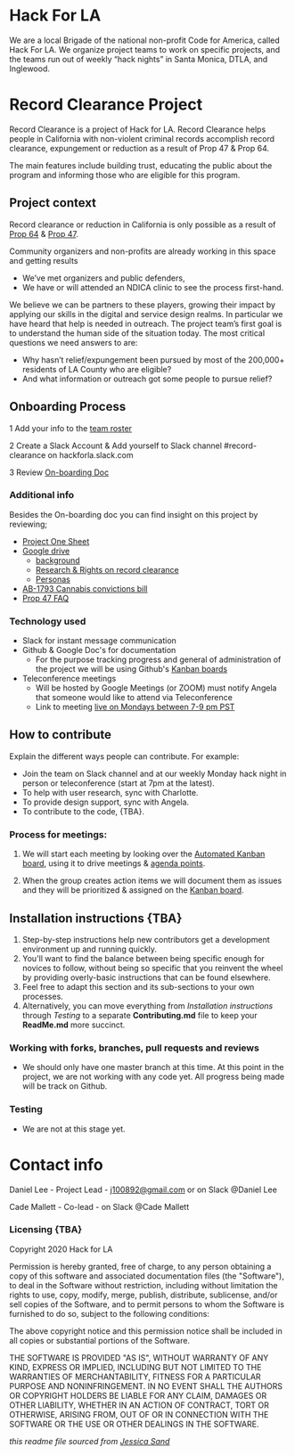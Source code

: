 # Hack For LA
We are a local Brigade of the national non-profit Code for America, called Hack For LA. We organize project teams to work on specific projects, and the teams run out of weekly “hack nights” in Santa Monica, DTLA, and Inglewood.


# Record Clearance Project

Record Clearance is a project of Hack for LA. Record Clearance helps people in California with non-violent criminal records accomplish record clearance, expungement or reduction as a result of Prop 47 & Prop 64.

The main features include building trust, educating the public about the program and informing those who are eligible for this program.


## Project context

Record clearance or reduction in California is only possible as a result of [Prop 64](https://post.ca.gov/proposition-64-the-control-regulate-and-tax-adult-use-of-marijuana-act) & [Prop 47](https://www.courts.ca.gov/prop47.htm). 

Community organizers and non-profits are already working in this space and getting results 

- We’ve met organizers and public defenders, 
- We have or will attended an NDICA clinic to see the process first-hand. 

We believe we can be partners to these players, growing their impact by applying our skills in the digital and service design realms. In particular we have heard that help is needed in outreach. The project team’s first goal is to understand the human side of the situation today. The most critical questions we need answers to are:
- Why hasn’t relief/expungement been pursued by most of the 200,000+ residents of LA County who are eligible? 
- And what information or outreach got some people to pursue relief?


## Onboarding Process

1 Add your info to the [team roster](https://docs.google.com/spreadsheets/d/1l9fUahKh_Rm1oiWxpYNNhMdSb1Xv8NG9d8K472kmfC0/edit#gid=0) 

2 Create a Slack Account & Add yourself to Slack channel #record-clearance on hackforla.slack.com

3 Review [On-boarding Doc](https://docs.google.com/document/d/13u2sJUgSR1D8sWmyjCAR03dyQkiGURVqnjBHykdW2eQ/edit#)

### Additional info

Besides the On-boarding doc you can find insight on this project by reviewing; 
- [Project One Sheet](https://docs.google.com/document/d/1JFZGKxeEBWVak_GATgIt0Knyr9_gJ15CBirynebb4tg/edit)
- [Google drive](https://drive.google.com/drive/folders/1hBhOeNyjjEaHcWAKSu9eW--FF9HnKNqe)
     - [background](https://docs.google.com/document/d/1-6XFcuhQpv-pBi-QWUcV_kkXFfvJktC0qp0aiJv4KA8/edit#) 
     - [Research & Rights on record clearance](https://docs.google.com/document/d/16IEFZysYDwzF0MMrLWO40Fvp3RppnKoimxw464kG4R4/edit#heading=h.aoqes017iz2b) 
     - [Personas](https://drive.google.com/file/d/1TdHOnpQnXE41-N0aCxghk4aBKNo-SHXX/view)
- [AB-1793 Cannabis convictions bill](https://leginfo.legislature.ca.gov/faces/billTextClient.xhtml?bill_id=201720180AB1793)
- [Prop 47 FAQ](https://www.courts.ca.gov/documents/Prop47FAQs.pdf)

### Technology used

- Slack for instant message communication
- Github & Google Doc's for documentation
     - For the purpose tracking progress and general of administration of the project we will be using Github's [Kanban boards](https://github.com/hackforla/record-clearance/projects/1)
- Teleconference meetings 
     - Will be hosted by Google Meetings (or ZOOM) must notify Angela that someone would like to attend via Teleconference 
     - Link to meeting [live on Mondays between 7-9 pm PST](https://meet.google.com/rnh-xgbo-hqv)


## How to contribute

Explain the different ways people can contribute. For example:

- Join the team 
     on Slack channel and at our weekly Monday hack night in person or teleconference (start at 7pm at the latest).
- To help with user research, sync with Charlotte.
- To provide design support, sync with Angela.
- To contribute to the code, {TBA}.


### Process for meetings:
1. We will start each meeting by looking over the [Automated Kanban board](https://github.com/hackforla/record-clearance/projects/1), using it to drive meetings & [agenda points](https://github.com/hackforla/record-clearance/tree/master/Agenda-and-Meeting-Notes).

2. When the group creates action items we will document them as issues and they will be prioritized & assigned on the [Kanban board](https://github.com/hackforla/record-clearance/projects/1).


## Installation instructions {TBA}

1. Step-by-step instructions help new contributors get a development environment up and running quickly.
2. You'll want to find the balance between being specific enough for novices to follow, without being so specific that you reinvent the wheel by providing overly-basic instructions that can be found elsewhere.
3. Feel free to adapt this section and its sub-sections to your own processes.
4. Alternatively, you can move everything from *Installation instructions* through *Testing* to a separate **Contributing.md** file to keep your **ReadMe.md** more succinct.



### Working with forks, branches, pull requests and reviews  

- We should only have one master branch at this time. At this point in the project, we are not working with any code yet. All progress being made will be track on Github. 


### Testing 

- We are not at this stage yet.


# Contact info

Daniel Lee - Project Lead - j100892@gmail.com or on Slack @Daniel Lee 

Cade Mallett - Co-lead - on Slack @Cade Mallett


### Licensing {TBA}

Copyright 2020 Hack for LA 

Permission is hereby granted, free of charge, to any person obtaining a copy of this software and associated documentation files (the "Software"), to deal in the Software without restriction, including without limitation the rights to use, copy, modify, merge, publish, distribute, sublicense, and/or sell copies of the Software, and to permit persons to whom the Software is furnished to do so, subject to the following conditions:

The above copyright notice and this permission notice shall be included in all copies or substantial portions of the Software.

THE SOFTWARE IS PROVIDED "AS IS", WITHOUT WARRANTY OF ANY KIND, EXPRESS OR IMPLIED, INCLUDING BUT NOT LIMITED TO THE WARRANTIES OF MERCHANTABILITY, FITNESS FOR A PARTICULAR PURPOSE AND NONINFRINGEMENT. IN NO EVENT SHALL THE AUTHORS OR COPYRIGHT HOLDERS BE LIABLE FOR ANY CLAIM, DAMAGES OR OTHER LIABILITY, WHETHER IN AN ACTION OF CONTRACT, TORT OR OTHERWISE, ARISING FROM, OUT OF OR IN CONNECTION WITH THE SOFTWARE OR THE USE OR OTHER DEALINGS IN THE SOFTWARE.



*this readme file sourced from [Jessica Sand](http://jessicasand.com/other-stuff/just-enough-docs/)*
